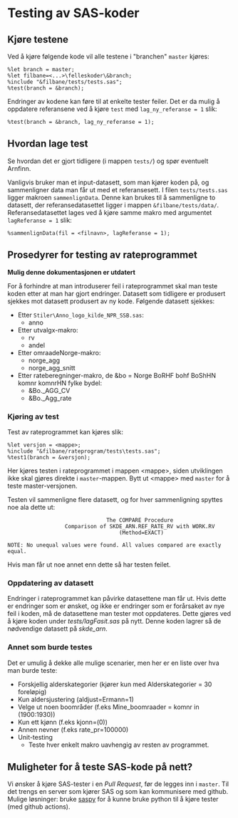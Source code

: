 # Testing av SAS-koder

## Kjøre testene

Ved å kjøre følgende kode vil alle testene i "branchen" `master` kjøres:

```sas
%let branch = master;
%let filbane=<...>\felleskoder\&branch;
%include "&filbane/tests/tests.sas";
%test(branch = &branch);
```

Endringer av kodene kan føre til at enkelte tester feiler. Det er da mulig å oppdatere referansene ved å kjøre `test` med `lag_ny_referanse = 1` slik:

```sas
%test(branch = &branch, lag_ny_referanse = 1);
```

## Hvordan lage test

Se hvordan det er gjort tidligere (i mappen `tests/`) og spør eventuelt Arnfinn.

Vanligvis bruker man et input-datasett, som man kjører koden på, og sammenligner data man får ut med et referansesett. I filen `tests/tests.sas` ligger makroen `sammenlignData`. Denne kan brukes til å sammenligne to datasett, der referansedatasettet ligger i mappen `&filbane/tests/data/`. Referansedatasettet lages ved å kjøre samme makro med argumentet `lagReferanse = 1` slik:

```sas
%sammenlignData(fil = <filnavn>, lagReferanse = 1);
```

## Prosedyrer for testing av rateprogrammet

**Mulig denne dokumentasjonen er utdatert**

For å forhindre at man introduserer feil i rateprogrammet skal man teste koden etter at man har gjort endringer. Datasett som tidligere er produsert sjekkes mot datasett produsert av ny kode. Følgende datasett sjekkes:

- Etter `Stiler\Anno_logo_kilde_NPR_SSB.sas`:
  - anno
- Etter utvalgx-makro:
  - rv
  - andel
- Etter omraadeNorge-makro:
  - norge_agg
  - norge_agg_snitt
- Etter rateberegninger-makro, de &bo = Norge BoRHF bohf BoShHN komnr komnrHN fylke bydel:
  - &Bo._AGG_CV
  - &Bo._Agg_rate

### Kjøring av test

Test av rateprogrammet kan kjøres slik:

    %let versjon = <mappe>;
    %include "&filbane/rateprogram/tests\tests.sas";
    %test1(branch = &versjon);
Her kjøres testen i rateprogrammet i mappen &lt;mappe&gt;, siden utviklingen ikke skal gjøres direkte i `master`-mappen. Bytt ut &lt;mappe&gt; med `master` for å teste master-versjonen.

Testen vil sammenligne flere datasett, og for hver sammenligning spyttes noe ala dette ut:

                                   The COMPARE Procedure
                      Comparison of SKDE_ARN.REF_RATE_RV with WORK.RV
                                       (Method=EXACT)

    NOTE: No unequal values were found. All values compared are exactly equal.

Hvis man får ut noe annet enn dette så har testen feilet.

### Oppdatering av datasett

Endringer i rateprogrammet kan påvirke datasettene man får ut. Hvis dette er endringer som er ønsket, og ikke er endringer som er forårsaket av nye feil i koden, må de datasettene man tester mot oppdateres. Dette gjøres ved å kjøre koden under *tests/lagFasit.sas* på nytt. Denne koden lagrer så de nødvendige datasett på *skde_arn*.

### Annet som burde testes

Det er umulig å dekke alle mulige scenarier, men her er en liste over hva man burde teste:

- Forskjellig alderskategorier (kjører kun med Alderskategorier = 30 foreløpig)
- Kun aldersjustering (aldjust=Ermann=1)
- Velge ut noen boområder (f.eks Mine_boomraader = komnr in (1900:1930))
- Kun ett kjønn (f.eks kjonn=(0))
- Annen nevner (f.eks rate_pr=100000)
- Unit-testing
  - Teste hver enkelt makro uavhengig av resten av programmet.
   

## Muligheter for å teste SAS-kode på nett?

Vi ønsker å kjøre SAS-tester i en *Pull Request*, før de legges inn i `master`. Til det trengs en server som kjører SAS og som kan kommunisere med github. Mulige løsninger: bruke [saspy](https://github.com/sassoftware/saspy) for å kunne bruke python til å kjøre tester (med github actions).
